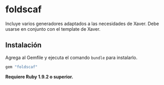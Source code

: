 # foldscaf

Incluye varios generadores adaptados a las necesidades de Xaver.
Debe usarse en conjunto con el template de Xaver.


## Instalación

Agrega al Gemfile y ejecuta el comando `bundle` para instalarlo.

 ```ruby
 gem "foldscaf"
 ```

**Requiere Ruby 1.9.2 o superior.**
